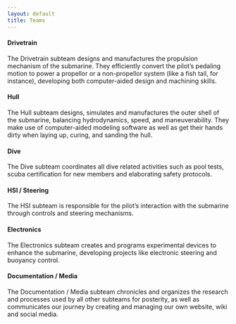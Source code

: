 ```yaml
---
layout: default
title: Teams
---
```


<h4>Drivetrain</h4>
<p>The Drivetrain subteam designs and manufactures the propulsion mechanism of the submarine. 
They efficiently convert the pilot’s pedaling motion to power a propellor or a non-propellor system (like a fish tail, for instance), 
developing both computer-aided design and machining skills. </p>

<h4>Hull</h4>
<p>The Hull subteam designs, simulates and manufactures the outer shell of the submarine, balancing hydrodynamics, speed, and maneuverability.
They make use of computer-aided modeling software as well as get their hands dirty when laying up, curing, and sanding the hull.</p>

<h4>Dive</h4>
<p>The Dive subteam coordinates all dive related activities such as pool tests, scuba certification for new members and elaborating safety protocols.</p> 

<h4>HSI / Steering</h4>
<p>The HSI subteam is responsible for the pilot’s interaction with the submarine through controls and steering mechanisms.</p>

<h4>Electronics</h4>
<p>The Electronics subteam creates and programs experimental devices to enhance the submarine, developing projects like electronic steering and buoyancy control.</p>


<h4>Documentation / Media </h4>
<p>The Documentation / Media subteam chronicles and organizes the research and processes used by all other subteams for posterity,
as well as communicates our journey by creating and managing our own website, wiki and social media. </p>
